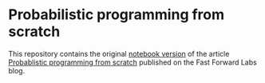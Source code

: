 # Probabilistic programming from scratch

This repository contains the original [notebook
version](https://github.com/fastforwardlabs/probabilistic-programming-from-scratch/blob/master/probabilistic-programming-from-scratch.ipynb)
of the article [Probablistic programming from scratch](http://blog.fastforwardlabs.com/2017/07/06/probabilistic-programming-from-scratch.html) published on the
Fast Forward Labs blog.
